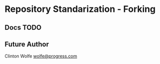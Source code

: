 # Repository Standarization - Forking

## Docs TODO

## Future Author

Clinton Wolfe
wolfe@progress.com